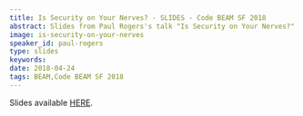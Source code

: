 ```yaml
---
title: Is Security on Your Nerves? - SLIDES - Code BEAM SF 2018
abstract: Slides from Paul Rogers's talk "Is Security on Your Nerves?" - Code BEAM SF 2018
image: is-security-on-your-nerves
speaker_id: paul-rogers
type: slides
keywords: 
date: 2018-04-24
tags: BEAM,Code BEAM SF 2018
---
```

Slides available <a href="http://s3.amazonaws.com/erlang-conferences-production/media/files/000/000/892/original/Paul_Rogers_-_Is_Security_on_Your_Nerves.pdf?1524578769" target="_blank">HERE</a>.
